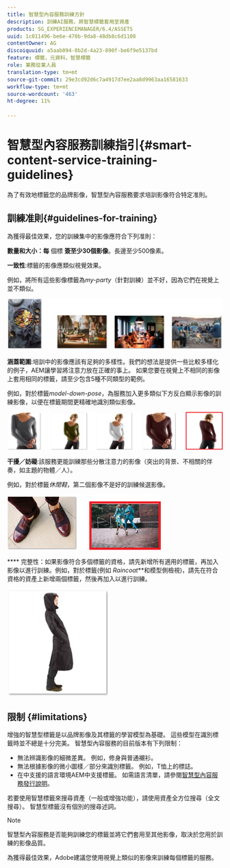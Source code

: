 ```yaml
---
title: 智慧型內容服務訓練方針
description: 訓練AI服務，將智慧標籤套用至資產
products: SG_EXPERIENCEMANAGER/6.4/ASSETS
uuid: 1c011496-be6e-470b-9da8-48db8c6d1108
contentOwner: AG
discoiquuid: a5aab094-8b2d-4a23-890f-be6f9e5137bd
feature: 標籤，元資料，智慧標籤
role: 業務從業人員
translation-type: tm+mt
source-git-commit: 29e3cd92d6c7a4917d7ee2aa8d9963aa16581633
workflow-type: tm+mt
source-wordcount: '463'
ht-degree: 11%

---
```



# 智慧型內容服務訓練指引{#smart-content-service-training-guidelines}

為了有效地標籤您的品牌影像，智慧型內容服務要求培訓影像符合特定准則。

## 訓練准則{#guidelines-for-training}

為獲得最佳效果，您的訓練集中的影像應符合下列准則：

**數量和大小：每** 個標 **簽至少30個影像**。長邊至少500像素。

**一致性**:標籤的影像應類似視覺效果。

例如，將所有這些影像標籤為&#x200B;*my-party*（針對訓練）並不好，因為它們在視覺上並不類似。

![示例性影像，以示訓練指南](assets/do-not-localize/coherence.png)

**涵蓋範圍**:培訓中的影像應該有足夠的多樣性。我們的想法是提供一些比較多樣化的例子，AEM讓學習將注意力放在正確的事上。 如果您要在視覺上不相同的影像上套用相同的標籤，請至少包含5種不同類型的範例。

例如，對於標籤&#x200B;*model-down-pose*，為服務加入更多類似下方反白顯示影像的訓練影像，以便在標籤期間更精確地識別類似影像。

![示例性影像，以示訓練指南](assets/do-not-localize/coverage_1.png)

**干擾／妨礙**:該服務更能訓練那些分散注意力的影像（突出的背景、不相關的伴奏，如主題的物體／人）。

例如，對於標籤&#x200B;*休閒鞋*，第二個影像不是好的訓練候選影像。

![示例性影像，以示訓練指南](assets/do-not-localize/distraction.png)

**** 完整性：如果影像符合多個標籤的資格，請先新增所有適用的標籤，再加入影像以進行訓練。例如，對於標籤(例如 *Raincoat***&#x200B;和模型側檢視)，請先在符合資格的資產上新增兩個標籤，然後再加入以進行訓練。

![示例性影像，以示訓練指南](assets/do-not-localize/completeness.png)

## 限制 {#limitations}

增強的智慧型標籤是以品牌影像及其標籤的學習模型為基礎。 這些模型在識別標籤時並不總是十分完美。 智慧型內容服務的目前版本有下列限制：

* 無法辨識影像的細微差異。 例如，修身與普通襯衫。
* 無法根據影像的微小圖樣／部分來識別標籤。 例如，T恤上的標誌。
* 在中支援的語言環境AEM中支援標籤。 如需語言清單，請參閱[智慧型內容服務發行說明](/help/release-notes/smart-content-service-release-notes.md)。

若要使用智慧標籤來搜尋資產（一般或增強功能），請使用資產全方位搜尋（全文搜尋）。 智慧型標籤沒有個別的搜尋述詞。

>[!NOTE]
>
>智慧型內容服務是否能夠訓練您的標籤並將它們套用至其他影像，取決於您用於訓練的影像品質。
>
>為獲得最佳效果，Adobe建議您使用視覺上類似的影像來訓練每個標籤的服務。

